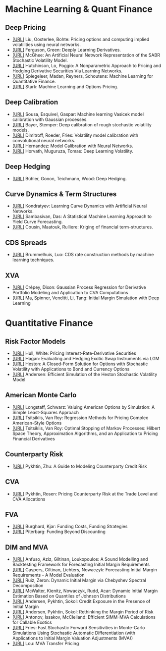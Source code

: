 # Machine Learning & Quant Finance

## Deep Pricing
* [[URL]](https://arxiv.org/abs/1901.08943) Liu, Oosterlee, Bohte: Pricing options and computing implied volatilities using neural networks.
* [[URL]](https://arxiv.org/abs/1809.02233) Ferguson, Green: Deeply Learning Derivatives.
* [[URL]](https://ssrn.com/abstract=3288882) McGhee: An Artificial Neural Network Representation of the SABR Stochastic Volatility Model.
* [[URL]](https://ssrn.com/abstract=236673) Hutchinson, Lo, Poggio: A Nonparametric Approach to Pricing and Hedging Derivative Securities Via Learning Networks.
* [[URL]](https://ssrn.com/abstract=3191050) Spiegeleer, Madan, Reyners, Schoutens: Machine Learning for Quantitative Finance.
* [[URL]](https://aaltodoc.aalto.fi/handle/123456789/30398) Stark: Machine Learning and Options Pricing.

## Deep Calibration
* [[URL]](https://www.researchgate.net/publication/220505020_Machine_Learning_Vasicek_Model_Calibration_with_Gaussian_Processes) Sousa, Esquivel, Gaspar: Machine learning Vasicek model calibration with Gaussian processes. 
* [[URL]](https://arxiv.org/abs/1810.03399) Bayer, Stemper: Deep calibration of rough stochastic volatility models. 
* [[URL]](https://ssrn.com/abstract=3252432) Dimitroff, Roeder, Fries: Volatility model calibration with convolutional neural networks.
* [[URL]](http://ssrn.com/abstract=2812140) Hernandez: Model Calibration with Neural Networks.
* [[URL]](https://arxiv.org/abs/1901.09647) Horvath, Muguruza, Tomas: Deep Learning Volatility.

## Deep Hedging
* [[URL]](https://arxiv.org/abs/1802.03042) Bühler, Gonon, Teichmann, Wood: Deep Hedging.

## Curve Dynamics & Term Structures
* [[URL]](https://ssrn.com/abstract=3041232) Kondratyev: Learning Curve Dynamics with Artificial Neural Networks.
* [[URL]](https://arxiv.org/abs/1703.01536) Sambasivan, Das: A Statistical Machine Learning Approach to Yield Curve Forecasting.
* [[URL]](https://arxiv.org/abs/1604.02237) Cousin, Maatouk, Rulliere: Kriging of financial term-structures.

## CDS Spreads
* [[URL]](https://arxiv.org/abs/1705.06899) Brummelhuis, Luo: CDS rate construction methods by machine learning techniques.

## XVA
* [[URL]](https://arxiv.org/abs/1901.11081) Crépey, Dixon: Gaussian Process Regression for Derivative Portfolio Modeling and Application to CVA Computations 
* [[URL]](https://ssrn.com/abstract=3357626) Ma, Spinner, Venditti, Li, Tang: Initial Margin Simulation with Deep Learning


# Quantitative Finance

## Risk Factor Models
* [[URL]](https://doi.org/10.1093/rfs/3.4.573) Hull, White: Pricing Interest-Rate-Derivative Securities
* [[URL]](https://www.scribd.com/doc/198899911/Evaluating-and-Hedging-Exotic-Swap-Instruments-via-LGM) Hagan: Evaluating and Hedging Exotic Swap Instruments via LGM
* [[URL]](https://doi.org/10.1093/rfs/6.2.327) Heston: A Closed-Form Solution for Options with Stochastic Volatility with Applications to Bond and Currency Options
* [[URL]](https://ssrn.com/abstract=946405) Andersen: Efficient Simulation of the Heston Stochastic Volatility Model

## American Monte Carlo
* [[URL]](https://escholarship.org/uc/item/43n1k4jb) Longstaff, Schwarz: Valuing American Options by Simulation: A Simple Least-Squares Approach
* [[URL]](https://www.mit.edu/~jnt/Papers/J086-01-bvr-options.pdf) Tsitsiklis, Van Roy: Regression Methods for Pricing Complex American-Style Options
* [[URL]](https://www.mit.edu/~jnt/Papers/J074-99-bvr-stop.pdf) Tsitsiklis, Van Roy: Optimal Stopping of Markov Processes: Hilbert Space Theory, Approximation Algorithms, and an Application to Pricing Financial Derivatives

## Counterparty Risk
* [[URL]](https://ssrn.com/abstract=1032522) Pykhtin, Zhu: A Guide to Modeling Counterparty Credit Risk

## CVA
* [[URL]](https://ssrn.com/abstract=1782063) Pykhtin, Rosen: Pricing Counterparty Risk at the Trade Level and CVA Allocations

## FVA
* [[URL]](https://ssrn.com/abstract=2027195) Burghard, Kjar: Funding Costs, Funding Strategies
* [[URL]](https://www.risk.net/derivatives/1589992/funding-beyond-discounting-collateral-agreements-and-derivatives-pricing) Piterbarg: Funding Beyond Discounting

## DIM and MVA
* [[URL]](https://ssrn.com/abstract=2716279) Anfuso, Aziz, Giltinan, Loukopoulos: A Sound Modelling and Backtesting Framework for Forecasting Initial Margin Requirements
* [[URL]](https://ssrn.com/abstract=2911167) Caspers, Giltinan, Lichters, Nowaczyk: Forecasting Initial Margin Requirements - A Model Evaluation
* [[URL]](https://arxiv.org/abs/1808.08221) Ruiz, Zeron: Dynamic Initial Margin via Chebyshev Spectral Decomposition
* [[URL]](https://ssrn.com/abstract=3147811) McWalter, Kienitz, Nowaczyk, Rudd, Acar: Dynamic Initial Margin Estimation Based on Quantiles of Johnson Distributions
* [[URL]](https://ssrn.com/abstract=2806156) Andersen, Pykhtin, Sokol: Credit Exposure in the Presence of Initial Margin
* [[URL]](https://ssrn.com/abstract=2902737) Andersen, Pykhtin, Sokol: Rethinking the Margin Period of Risk
* [[URL]](https://ssrn.com/abstract=3040061) Antonov, Issakov, McClelland: Efficient SIMM-MVA Calculations for Callable Exotics
* [[URL]](https://ssrn.com/abstract=3018165) Fries: Fast Stochastic Forward Sensitivities in Monte-Carlo Simulations Using Stochastic Automatic Differentiation (with Applications to Initial Margin Valuation Adjustments (MVA))
* [[URL]](https://arxiv.org/abs/1512.07337) Lou: MVA Transfer Pricing


